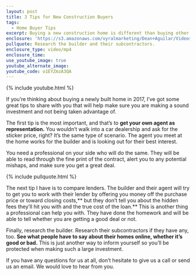 ```yaml
---
layout: post
title: 3 Tips for New Construction Buyers
tags:
  - Home Buyer Tips
excerpt: Buying a new construction home is different than buying other types of homes. There are a few things you need to pay special attention to.
enclosure: 'https://s3.amazonaws.com/vyralmarketing/Dean+Aguilar/Videos/2017/3+Tips+for+New+Construction+Buyers+-+San+Diego+Real+Estate+Agent.mp4'
pullquote: Research the builder and their subcontractors.
enclosure_type: video/mp4
enclosure_time:
use_youtube_image: true
youtube_alternate_image:
youtube_code: o1EYZmzA3QA
---
```



{% include youtube.html %}

If you’re thinking about buying a newly built home in 2017, I’ve got some great tips to share with you that will help make sure you are making a sound investment and not being taken advantage of.

The first tip is the most important, and that’s to **get your own agent as representation.** You wouldn’t walk into a car dealership and ask for the sticker price, right? It’s the same type of scenario. The agent you meet at the home works for the builder and is looking out for their best interest.&nbsp;

You need a professional on your side who will do the same. They will be able to read through the fine print of the contract, alert you to any potential mishaps, and make sure you get a great deal.

{% include pullquote.html %}

The next tip I have is to compare lenders. The builder and their agent will try to get you to work with their lender by offering you money off the purchase price or toward closing costs,** but they don’t tell you about the hidden fees they’ll hit you with and the true cost of the loan.** This is another thing a professional can help you with. They have done the homework and will be able to tell whether you are getting a good deal or not.

Finally, research the builder. Research their subcontractors if they have any, too. **See what people have to say about their homes online, whether it’s good or bad.** This is just another way to inform yourself so you’ll be protected when making such a large investment.

If you have any questions for us at all, don’t hesitate to give us a call or send us an email. We would love to hear from you.